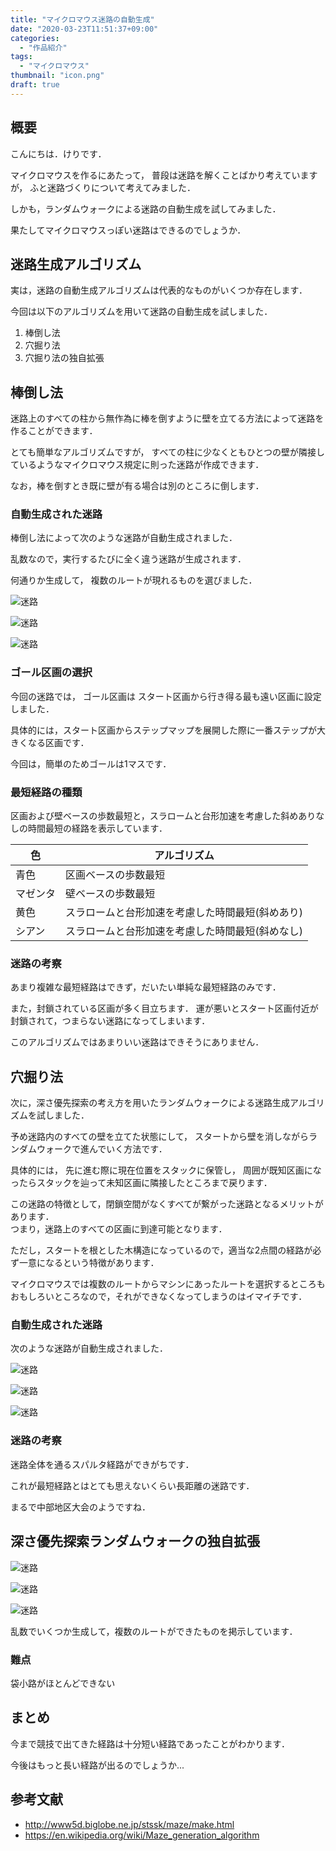 ```yaml
---
title: "マイクロマウス迷路の自動生成"
date: "2020-03-23T11:51:37+09:00"
categories:
  - "作品紹介"
tags:
  - "マイクロマウス"
thumbnail: "icon.png"
draft: true
---
```


## 概要

こんにちは．けりです．

マイクロマウスを作るにあたって，
普段は迷路を解くことばかり考えていますが，
ふと迷路づくりについて考えてみました．

しかも，ランダムウォークによる迷路の自動生成を試してみました．

果たしてマイクロマウスっぽい迷路はできるのでしょうか．

<!--more-->

## 迷路生成アルゴリズム

実は，迷路の自動生成アルゴリズムは代表的なものがいくつか存在します．

今回は以下のアルゴリズムを用いて迷路の自動生成を試しました．

1. 棒倒し法
2. 穴掘り法
3. 穴掘り法の独自拡張

## 棒倒し法

迷路上のすべての柱から無作為に棒を倒すように壁を立てる方法によって迷路を作ることができます．

とても簡単なアルゴリズムですが，
すべての柱に少なくともひとつの壁が隣接しているようなマイクロマウス規定に則った迷路が作成できます．

なお，棒を倒すとき既に壁が有る場合は別のところに倒します．

### 自動生成された迷路

棒倒し法によって次のような迷路が自動生成されました．

乱数なので，実行するたびに全く違う迷路が生成されます．

何通りか生成して，
複数のルートが現れるものを選びました．

![迷路](poll_maze_1.png)

![迷路](poll_maze_2.png)

![迷路](poll_maze_3.png)

### ゴール区画の選択

今回の迷路では，
ゴール区画は
スタート区画から行き得る最も遠い区画に設定しました．

具体的には，スタート区画からステップマップを展開した際に一番ステップが大きくなる区画です．

今回は，簡単のためゴールは1マスです．

### 最短経路の種類

区画および壁ベースの歩数最短と，スラロームと台形加速を考慮した斜めありなしの時間最短の経路を表示しています．

| 色       | アルゴリズム                                     |
| -------- | ------------------------------------------------ |
| 青色     | 区画ベースの歩数最短                             |
| マゼンタ | 壁ベースの歩数最短                               |
| 黄色     | スラロームと台形加速を考慮した時間最短(斜めあり) |
| シアン   | スラロームと台形加速を考慮した時間最短(斜めなし) |

### 迷路の考察

あまり複雑な最短経路はできず，だいたい単純な最短経路のみです．

また，封鎖されている区画が多く目立ちます．
運が悪いとスタート区画付近が封鎖されて，つまらない迷路になってしまいます．

このアルゴリズムではあまりいい迷路はできそうにありません．

## 穴掘り法

次に，深さ優先探索の考え方を用いたランダムウォークによる迷路生成アルゴリズムを試しました．

予め迷路内のすべての壁を立てた状態にして，
スタートから壁を消しながらランダムウォークで進んでいく方法です．

具体的には，
先に進む際に現在位置をスタックに保管し，
周囲が既知区画になったらスタックを辿って未知区画に隣接したところまで戻ります．

この迷路の特徴として，閉鎖空間がなくすべてが繋がった迷路となるメリットがあります．  
つまり，迷路上のすべての区画に到達可能となります．

ただし，スタートを根とした木構造になっているので，適当な2点間の経路が必ず一意になるという特徴があります．

マイクロマウスでは複数のルートからマシンにあったルートを選択するところもおもしろいところなので，それができなくなってしまうのはイマイチです．

### 自動生成された迷路

次のような迷路が自動生成されました．

![迷路](dfs_maze_1.png)

![迷路](dfs_maze_2.png)

![迷路](dfs_maze_3.png)

### 迷路の考察

迷路全体を通るスパルタ経路ができがちです．

これが最短経路とはとても思えないくらい長距離の迷路です．

まるで中部地区大会のようですね．

## 深さ優先探索ランダムウォークの独自拡張

![迷路](mydfs_maze_1.png)

![迷路](mydfs_maze_2.png)

![迷路](mydfs_maze_3.png)

乱数でいくつか生成して，複数のルートができたものを掲示しています．

### 難点

袋小路がほとんどできない

## まとめ

今まで競技で出てきた経路は十分短い経路であったことがわかります．

今後はもっと長い経路が出るのでしょうか...

## 参考文献

- http://www5d.biglobe.ne.jp/stssk/maze/make.html
- https://en.wikipedia.org/wiki/Maze_generation_algorithm

